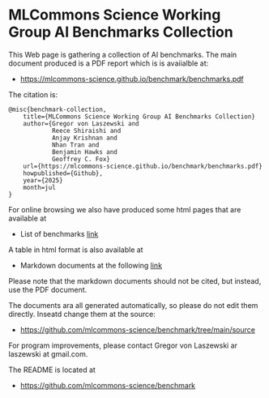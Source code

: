 # MLCommons Science Working Group AI Benchmarks Collection


This Web page is gathering a collection of AI benchmarks. The main document produced is a PDF report which is is avaiialble at:

* <https://mlcommons-science.github.io/benchmark/benchmarks.pdf>

The citation is:

```
@misc{benchmark-collection,
    title={MLCommons Science Working Group AI Benchmarks Collection}
    author={Gregor von Laszewski and 
            Reece Shiraishi and 
            Anjay Krishnan and 
            Nhan Tran and 
            Benjamin Hawks and 
            Geoffrey C. Fox}
    url={https://mlcommons-science.github.io/benchmark/benchmarks.pdf}
    howpublished={Github},
    year={2025}
    month=jul
}
```

For online browsing we also have produced some html pages that are available at

* List of benchmarks [link](md/benchmarks/index.html)

A table in html format is also available at 

* Markdown documents at the following [link](md/benchmarks.html)

Please note that the markdown documents should not be cited, but instead, use the PDF document.

The documents ara all generated automatically, so please do not edit them directly. Inseatd change them at the source:

* <https://github.com/mlcommons-science/benchmark/tree/main/source>

For program improvements, please contact Gregor von Laszewski ar laszewski at gmail.com.

The README is located at

* <https://github.com/mlcommons-science/benchmark>